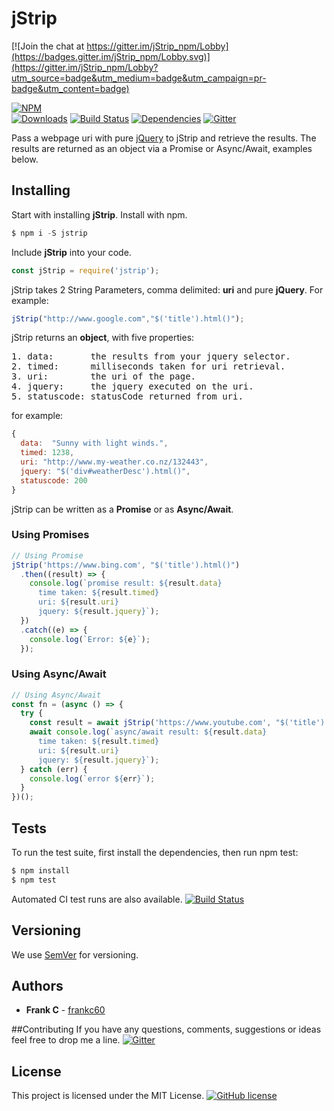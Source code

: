 # jStrip

[![Join the chat at https://gitter.im/jStrip_npm/Lobby](https://badges.gitter.im/jStrip_npm/Lobby.svg)](https://gitter.im/jStrip_npm/Lobby?utm_source=badge&utm_medium=badge&utm_campaign=pr-badge&utm_content=badge)

[![NPM](https://nodei.co/npm/jstrip.png?downloads=true&downloadRank=true&stars=true)](https://nodei.co/npm/jstrip/)<br/>
[![Downloads](http://img.shields.io/npm/dw/jstrip.svg)](https://www.npmjs.com/package/jstrip)
[![Build Status](https://travis-ci.org/frankc60/jStrip.svg?branch=master)](https://travis-ci.org/frankc60/jStrip)
[![Dependencies](https://david-dm.org/frankc60/jStrip.svg)](https://www.npmjs.com/package/jstrip)
[![Gitter](https://img.shields.io/gitter/room/nwjs/nw.js.svg)](https://gitter.im/jStrip_npm/Lobby)


Pass a webpage uri with pure [jQuery](http://api.jquery.com/) to jStrip and retrieve the results. The results are returned as an object via a Promise or Async/Await, examples below.

## Installing

Start with installing **jStrip**.
Install with npm.

```js
$ npm i -S jstrip
```

Include **jStrip** into your code.

```js
const jStrip = require('jstrip');
```

jStrip takes 2 String Parameters, comma delimited: **uri** and pure **jQuery**.
For example:

```js
jStrip("http://www.google.com","$('title').html()");
```

jStrip returns an **object**, with five properties:

<pre>
1. data:       the results from your jquery selector.
2. timed:      milliseconds taken for uri retrieval.
3. uri:        the uri of the page.
4. jquery:     the jquery executed on the uri.
5. statuscode: statusCode returned from uri.
</pre>

for example:

```js
{
  data:  "Sunny with light winds.",
  timed: 1238,
  uri: "http://www.my-weather.co.nz/132443",
  jquery: "$('div#weatherDesc').html()",
  statuscode: 200
}
```

jStrip can be written as a **Promise** or as **Async/Await**.

### Using Promises

```js
// Using Promise
jStrip('https://www.bing.com', "$('title').html()")
  .then((result) => {
    console.log(`promise result: ${result.data}
      time taken: ${result.timed}
      uri: ${result.uri}
      jquery: ${result.jquery}`);
  })
  .catch((e) => {
    console.log(`Error: ${e}`);
  });
```

### Using Async/Await

```js
// Using Async/Await
const fn = (async () => {
  try {
    const result = await jStrip('https://www.youtube.com', "$('title').html()");
    await console.log(`async/await result: ${result.data}
      time taken: ${result.timed}
      uri: ${result.uri}
      jquery: ${result.jquery}`);
  } catch (err) {
    console.log(`error ${err}`);
  }
})();
```

## Tests
To run the test suite, first install the dependencies, then run npm test:

```js
$ npm install
$ npm test
```

Automated CI test runs are also available. [![Build Status](https://travis-ci.org/frankc60/jStrip.svg?branch=master)](https://travis-ci.org/frankc60/jStrip)

## Versioning

We use [SemVer](http://semver.org/) for versioning. 

## Authors

* **Frank C** - [frankc60](https://github.com/frankc60)

##Contributing
If you have any questions, comments, suggestions or ideas feel free to drop me a line. [![Gitter](https://img.shields.io/gitter/room/nwjs/nw.js.svg)](https://gitter.im/jStrip_npm/Lobby)

## License

This project is licensed under the MIT License. [![GitHub license](https://img.shields.io/github/license/frankc60/jStrip.svg?longCache=true)](https://github.com/frankc60/jStrip/blob/master/LICENSE)

